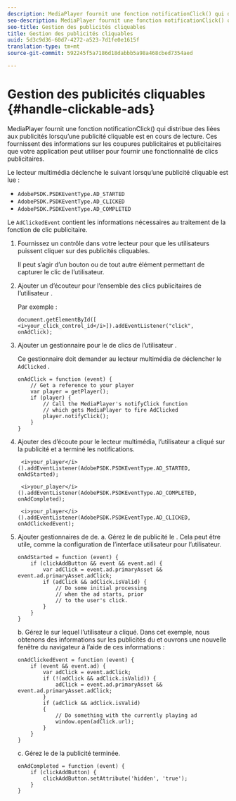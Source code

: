 ```yaml
---
description: MediaPlayer fournit une fonction notificationClick() qui distribue des  liées aux publicités lorsqu’une publicité cliquable est en cours de lecture. Ces  fournissent des informations sur les coupures publicitaires et publicitaires que votre application peut utiliser pour fournir une fonctionnalité de clics publicitaires.
seo-description: MediaPlayer fournit une fonction notificationClick() qui distribue des  liées aux publicités lorsqu’une publicité cliquable est en cours de lecture. Ces  fournissent des informations sur les coupures publicitaires et publicitaires que votre application peut utiliser pour fournir une fonctionnalité de clics publicitaires.
seo-title: Gestion des publicités cliquables
title: Gestion des publicités cliquables
uuid: 5d3c9d36-60d7-4272-a523-7d1fe0e1615f
translation-type: tm+mt
source-git-commit: 592245f5a7186d18dabbb5a98a468cbed7354aed

---
```



# Gestion des publicités cliquables {#handle-clickable-ads}

MediaPlayer fournit une fonction notificationClick() qui distribue des  liées aux publicités lorsqu’une publicité cliquable est en cours de lecture. Ces  fournissent des informations sur les coupures publicitaires et publicitaires que votre application peut utiliser pour fournir une fonctionnalité de clics publicitaires.

Le lecteur multimédia déclenche le  suivant lorsqu’une publicité cliquable est lue :

* `AdobePSDK.PSDKEventType.AD_STARTED`
* `AdobePSDK.PSDKEventType.AD_CLICKED`
* `AdobePSDK.PSDKEventType.AD_COMPLETED`

Le `AdClickedEvent` contient les informations nécessaires au traitement de la fonction de clic publicitaire.

1. Fournissez un contrôle dans votre lecteur pour que les utilisateurs puissent cliquer sur des publicités cliquables.

   Il peut s’agir d’un bouton ou de tout autre élément permettant de capturer le clic de l’utilisateur.
1. Ajouter un  d’écouteur pour l’ensemble des clics publicitaires de l’utilisateur .

   Par exemple :

   ```
   document.getElementById([ 
   <i>your_click_control_id</i>]).addEventListener("click", onAdClick);
   ```

1. Ajouter un gestionnaire pour le de clics de l’utilisateur .

   Ce gestionnaire doit demander au lecteur multimédia de déclencher le `AdClicked` .

   ```
   onAdClick = function (event) { 
       // Get a reference to your player 
       var player = getPlayer(); 
       if (player) { 
           // Call the MediaPlayer's notifyClick function 
           // which gets MediaPlayer to fire AdClicked 
           player.notifyClick(); 
       } 
   } 
   ```

1. Ajouter des  d’écoute pour le lecteur multimédia, l’utilisateur a cliqué sur la publicité et a terminé les notifications.

   ```
    <i>your_player</i>().addEventListener(AdobePSDK.PSDKEventType.AD_STARTED, onAdStarted); 
   
    <i>your_player</i>().addEventListener(AdobePSDK.PSDKEventType.AD_COMPLETED, onAdCompleted);
   
    <i>your_player</i>().addEventListener(AdobePSDK.PSDKEventType.AD_CLICKED, onAdClickedEvent);
   ```

1. Ajouter gestionnaires de  de.
a. Gérez le  de publicité le .
Cela peut être utile, comme la configuration de l’interface utilisateur pour l’utilisateur.

   ```
   onAdStarted = function (event) { 
       if (clickAddButton && event && event.ad) { 
           var adClick = event.ad.primaryAsset && event.ad.primaryAsset.adClick; 
           if (adClick && adClick.isValid) { 
               // Do some initial processing  
               // when the ad starts, prior 
               // to the user's click. 
           } 
       } 
   }
   ```

   b. Gérez le sur lequel l’utilisateur a cliqué.
Dans cet exemple, nous obtenons des informations sur les publicités du  et ouvrons une nouvelle fenêtre du navigateur à l’aide de ces informations :

   ```
   onAdClickedEvent = function (event) { 
       if (event && event.ad) { 
           var adClick = event.adClick; 
           if (!(adClick && adClick.isValid)) { 
               adClick = event.ad.primaryAsset && event.ad.primaryAsset.adClick; 
           } 
           if (adClick && adClick.isValid) 
           { 
               // Do something with the currently playing ad 
               window.open(adClick.url); 
           } 
       } 
   }
   ```

   c. Gérez le  de la publicité terminée.

   ```
   onAdCompleted = function (event) { 
       if (clickAddButton) { 
           clickAddButton.setAttribute('hidden', 'true'); 
       } 
   }
   ```
